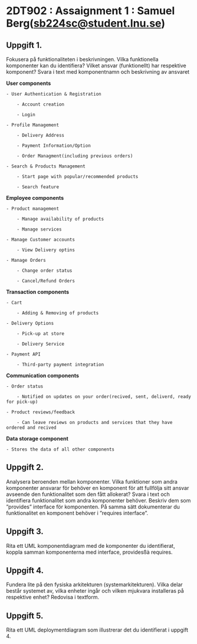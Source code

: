 # 2DT902 : Assaignment 1 : Samuel Berg(sb224sc@student.lnu.se)

## Uppgift 1.
Fokusera på funktionaliteten i beskrivningen. Vilka funktionella
komponenter kan du identifiera? Vilket ansvar (funktionellt) har respektive
komponent? Svara i text med komponentnamn och beskrivning av ansvaret

**User components**
    
    - User Authentication & Registration
        
        - Account creation
    
        - Login
    
    - Profile Management
        
        - Delivery Address
        
        - Payment Information/Option
    
        - Order Managment(including previous orders)
    
    - Search & Products Management
        
        - Start page with popular/recommended products
        
        - Search feature

**Employee components**
    
    - Product management
        
        - Manage availability of products
        
        - Manage services
    
    - Manage Customer accounts
        
        - View Delivery optins
    
    - Manage Orders
        
        - Change order status
        
        - Cancel/Refund Orders

**Transaction components**
    
    - Cart
    
        - Adding & Removing of products
    
    - Delivery Options
    
        - Pick-up at store
        
        - Delivery Service
    
    - Payment API
        
        - Third-party payment integration

**Communication components**
    
    - Order status
    
        - Notified on updates on your order(recived, sent, deliverd, ready for pick-up)
    
    - Product reviews/feedback

        - Can leave reviews on products and services that they have ordered and recived

**Data storage component**

    - Stores the data of all other components


## Uppgift 2. 
Analysera beroenden mellan komponenter. Vilka funktioner som andra
komponenter ansvarar för behöver en komponent för att fullfölja sitt ansvar avseende
den funktionalitet som den fått allokerat?
Svara i text och identifiera funktionalitet som andra komponenter behöver. Beskriv
dem som ”provides” interface för komponenten. På samma sätt dokumenterar du
funktionalitet en komponent behöver i ”requires interface”.

## Uppgift 3.
Rita ett UML komponentdiagram med de komponenter du identifierat, koppla
samman komponenterna med interface, providesßà requires.

## Uppgift 4.
Fundera lite på den fysiska arkitekturen (systemarkitekturen). Vilka delar består
systemet av, vilka enheter ingår och vilken mjukvara installeras på respektive enhet?
Redovisa i textform.

## Uppgift 5.
Rita ett UML deploymentdiagram som illustrerar det du identifierat i uppgift 4.
